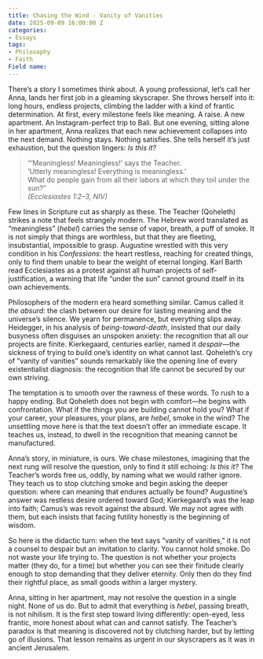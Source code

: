 ```yaml
---
title: Chasing the Wind - Vanity of Vanities
date: 2025-09-09 16:00:00 Z
categories:
- Essays
tags:
- Philosophy
- Faith
Field name: 
---
```


There’s a story I sometimes think about. A young professional, let’s call her Anna, lands her first job in a gleaming skyscraper. She throws herself into it: long hours, endless projects, climbing the ladder with a kind of frantic determination. At first, every milestone feels like meaning. A raise. A new apartment. An Instagram-perfect trip to Bali. But one evening, sitting alone in her apartment, Anna realizes that each new achievement collapses into the next demand. Nothing stays. Nothing satisfies. She tells herself it’s just exhaustion, but the question lingers: *Is this it?*  

> “‘Meaningless! Meaningless!’ says the Teacher.  
> ‘Utterly meaningless! Everything is meaningless.’  
> What do people gain from all their labors at which they toil under the sun?”  
> *(Ecclesiastes 1:2–3, NIV)*  

Few lines in Scripture cut as sharply as these. The Teacher (Qoheleth) strikes a note that feels strangely modern. The Hebrew word translated as “meaningless” (*hebel*) carries the sense of vapor, breath, a puff of smoke. It is not simply that things are worthless, but that they are fleeting, insubstantial, impossible to grasp. Augustine wrestled with this very condition in his *Confessions*: the heart restless, reaching for created things, only to find them unable to bear the weight of eternal longing. Karl Barth read Ecclesiastes as a protest against all human projects of self-justification, a warning that life “under the sun” cannot ground itself in its own achievements.  

Philosophers of the modern era heard something similar. Camus called it *the absurd*: the clash between our desire for lasting meaning and the universe’s silence. We yearn for permanence, but everything slips away. Heidegger, in his analysis of *being-toward-death*, insisted that our daily busyness often disguises an unspoken anxiety: the recognition that all our projects are finite. Kierkegaard, centuries earlier, named it *despair*—the sickness of trying to build one’s identity on what cannot last. Qoheleth’s cry of “vanity of vanities” sounds remarkably like the opening line of every existentialist diagnosis: the recognition that life cannot be secured by our own striving.  

The temptation is to smooth over the rawness of these words. To rush to a happy ending. But Qoheleth does not begin with comfort—he begins with confrontation. What if the things you are building cannot hold you? What if your career, your pleasures, your plans, are *hebel*, smoke in the wind? The unsettling move here is that the text doesn’t offer an immediate escape. It teaches us, instead, to dwell in the recognition that meaning cannot be manufactured.  

Anna’s story, in miniature, is ours. We chase milestones, imagining that the next rung will resolve the question, only to find it still echoing: *Is this it?* The Teacher’s words free us, oddly, by naming what we would rather ignore. They teach us to stop clutching smoke and begin asking the deeper question: where can meaning that endures actually be found? Augustine’s answer was restless desire ordered toward God; Kierkegaard’s was the leap into faith; Camus’s was revolt against the absurd. We may not agree with them, but each insists that facing futility honestly is the beginning of wisdom.  

So here is the didactic turn: when the text says “vanity of vanities,” it is not a counsel to despair but an invitation to clarity. You cannot hold smoke. Do not waste your life trying to. The question is not whether your projects matter (they do, for a time) but whether you can see their finitude clearly enough to stop demanding that they deliver eternity. Only then do they find their rightful place, as small goods within a larger mystery.  

Anna, sitting in her apartment, may not resolve the question in a single night. None of us do. But to admit that everything is *hebel*, passing breath, is not nihilism. It is the first step toward living differently: open-eyed, less frantic, more honest about what can and cannot satisfy. The Teacher’s paradox is that meaning is discovered not by clutching harder, but by letting go of illusions. That lesson remains as urgent in our skyscrapers as it was in ancient Jerusalem.  
